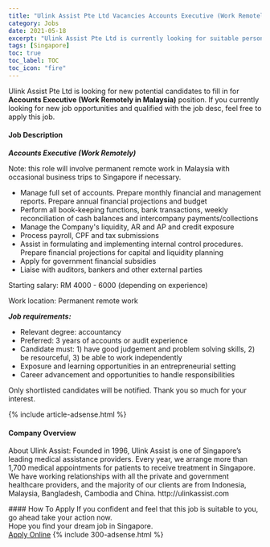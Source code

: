 ```yaml
---
title: "Ulink Assist Pte Ltd Vacancies Accounts Executive (Work Remotely in Malaysia)" 
category: Jobs 
date: 2021-05-18 
excerpt: "Ulink Assist Pte Ltd is currently looking for suitable person to fill in the Accounts Executive (Work Remotely in Malaysia) which based in Singapore" 
tags: [Singapore] 
toc: true 
toc_label: TOC 
toc_icon: "fire" 
--- 
```


<p>Ulink Assist Pte Ltd is looking for new potential candidates to fill in for <b>Accounts Executive (Work Remotely in Malaysia)</b> position. If you currently looking for new job opportunities and qualified with the job desc, feel free to apply this job.
</p><div><div><h4>Job Description</h4></div><div><div><span><div><p><strong><em>Accounts Executive (Work Remotely)</em></strong></p><p>Note: this role will involve permanent remote work in Malaysia with occasional business trips to Singapore if necessary.</p><ul><li>Manage full set of accounts. Prepare monthly financial and management reports. Prepare annual financial projections and budget</li><li>Perform all book-keeping functions, bank transactions, weekly reconciliation of cash balances and intercompany payments/collections</li><li>Manage the Company's liquidity, AR and AP and credit exposure</li><li>Process payroll, CPF and tax submissions</li><li>Assist in formulating and implementing internal control procedures. Prepare financial projections for capital and liquidity planning</li><li>Apply for government financial subsidies</li><li>Liaise with auditors, bankers and other external parties</li></ul><p>Starting salary: RM 4000 - 6000 (depending on experience)</p><p>Work location: Permanent remote work</p><p><strong><em>Job requirements:</em></strong></p><ul><li>Relevant degree: accountancy</li><li>Preferred: 3 years of accounts or audit experience</li><li>Candidate must: 1) have good judgement and problem solving skills, 2) be resourceful, 3) be able to work independently</li><li>Exposure and learning opportunities in an entrepreneurial setting</li><li>Career advancement and opportunities to handle responsibilities</li></ul><p>Only shortlisted candidates will be notified. Thank you so much for your interest.</p></div></span></div></div></div> 
{% include article-adsense.html %} 
<div><div><h4>Company Overview</h4></div><div><div><span><div><p>About Ulink Assist:&#160;Founded in 1996, Ulink Assist is one of Singapore&#8217;s leading medical assistance providers. Every year, we arrange more than 1,700 medical appointments for patients to receive treatment in Singapore. We have working relationships with all the private and government healthcare providers, and the majority of our clients are from Indonesia, Malaysia, Bangladesh, Cambodia and China. http://ulinkassist.com</p></div></span></div></div></div> 
#### How To Apply 
If you confident and feel that this job is suitable to you, go ahead take your action now. <br/> 
Hope you find your dream job in Singapore. <br/> 
<a href="https://www.jobstreet.com.my/en/job/accounts-executive-work-remotely-in-malaysia-8545676/origin/sg?jobId=jobstreet-sg-job-8545676&" class="btn btn--info" target="_blank" rel="nofollow noopenner">Apply Online</a> 
{% include 300-adsense.html %} 